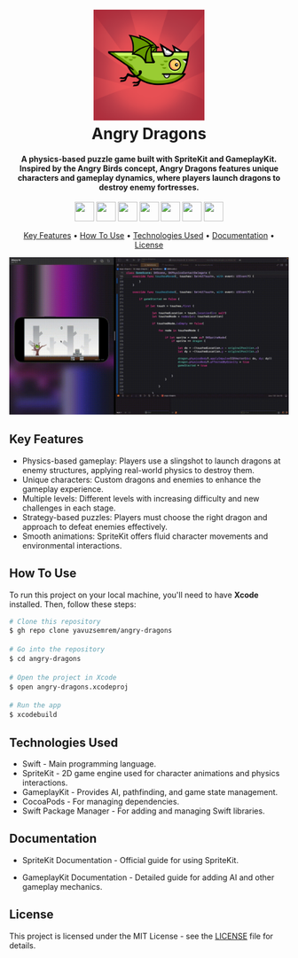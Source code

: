 <h1 align="center">
  <br>
  <a href="#"><img src="https://github.com/yavuzsemrem/angry-dragons/blob/main/assets/logo.png?raw=true" alt="Foursquare" width="200"></a>
  <br>
  Angry Dragons
  <br>
</h1>

<h4 align="center">A physics-based puzzle game built with SpriteKit and GameplayKit. Inspired by the Angry Birds concept, Angry Dragons features unique characters and gameplay dynamics, where players launch dragons to destroy enemy fortresses.</h4>

<div>
<p align="center">  
  <a href="https://www.instagram.com/_yavuzsemrem/" target="_blank" rel="noreferrer" style="text-decoration: none;"><img src="https://skillicons.dev/icons?i=instagram" width="35" height="35";/></a>  
  <a href="https://www.linkedin.com/in/yavuz-selim-emrem-65baa0273/" target="_blank" rel="noreferrer" style="text-decoration: none;"><img src="https://cdn.iconscout.com/icon/free/png-512/free-linkedin-2752135-2284952.png?f=avif&w=512" width="35" height="35" /></a>  
  <a href="https://x.com/s3limm06" target="_blank" rel="noreferrer" style="text-decoration: none;"><img src="https://static.vecteezy.com/system/resources/previews/042/148/611/non_2x/new-twitter-x-logo-twitter-icon-x-social-media-icon-free-png.png" width="35" height="35" /></a>  
  <a href="mailto:selimemrem@gmail.com" target="_blank" rel="noreferrer" style="text-decoration: none;"><img src="https://upload.wikimedia.org/wikipedia/commons/7/7e/Gmail_icon_%282020%29.svg" width="35" height="35" /></a>  
  <a href="https://open.spotify.com/user/00a5n7i8o5xwfdbq9kz6i8wra?si=36cfe13b9bbb4b85" target="_blank" rel="noreferrer" style="text-decoration: none;"><img src="https://cdn3.emoji.gg/emojis/SpotifyLogo.png" width="35" height="35" /></a>  
  <a href="https://steamcommunity.com/profiles/76561199496950614/" target="_blank" rel="noreferrer" style="text-decoration: none;"><img src="https://cdn.freebiesupply.com/images/large/2x/steam-logo-transparent.png" width="35" height="35" /></a>  
  <a href="https://discord.com/users/s3limm#1529" target="_blank" rel="noreferrer" style="text-decoration: none;"><img src="https://raw.githubusercontent.com/danielcranney/readme-generator/main/public/icons/socials/discord.svg" width="35" height="35" /></a>  
</p>
</div>

<p align="center">
  <a href="#key-features">Key Features</a> •
  <a href="#how-to-use">How To Use</a> •
  <a href="#technologies-used">Technologies Used</a> •
  <a href="#documentation">Documentation</a> •
  <a href="#license">License</a>
</p>

![Intro GIF](https://raw.githubusercontent.com/yavuzsemrem/angry-dragons/refs/heads/main/assets/1003.gif)

## Key Features

- Physics-based gameplay: Players use a slingshot to launch dragons at enemy structures, applying real-world physics to destroy them.
- Unique characters: Custom dragons and enemies to enhance the gameplay experience.
- Multiple levels: Different levels with increasing difficulty and new challenges in each stage.
- Strategy-based puzzles: Players must choose the right dragon and approach to defeat enemies effectively.
- Smooth animations: SpriteKit offers fluid character movements and environmental interactions.

## How To Use

To run this project on your local machine, you'll need to have **Xcode** installed. Then, follow these steps:

```bash
# Clone this repository
$ gh repo clone yavuzsemrem/angry-dragons

# Go into the repository
$ cd angry-dragons

# Open the project in Xcode
$ open angry-dragons.xcodeproj

# Run the app
$ xcodebuild
```

## Technologies Used

- Swift - Main programming language.
- SpriteKit - 2D game engine used for character animations and physics interactions.
- GameplayKit - Provides AI, pathfinding, and game state management.
- CocoaPods - For managing dependencies.
- Swift Package Manager - For adding and managing Swift libraries.

## Documentation

- SpriteKit Documentation - Official guide for using SpriteKit.

- GameplayKit Documentation - Detailed guide for adding AI and other gameplay mechanics.

## License

This project is licensed under the MIT License - see the [LICENSE](https://github.com/yavuzsemrem/angry-dragons?tab=MIT-1-ov-file) file for details.



